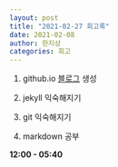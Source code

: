 ```yaml
---
layout: post
title: "2021-02-27 회고록"
date: 2021-02-08
author: 한지상
categories: 회고
---
```


1. github.io [블로그][blog] 생성

2. jekyll 익숙해지기

2. git 익숙해지기

3. markdown 공부

**12:00 - 05:40**

[blog]: https://onground-korea.github.io/